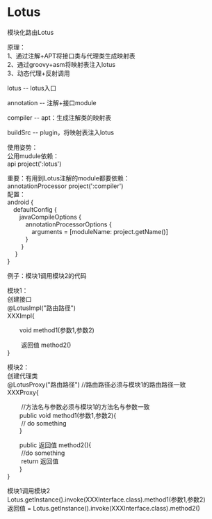 # Lotus
模块化路由Lotus
  
  
原理：  
1、通过注解+APT将接口类与代理类生成映射表  
2、通过groovy+asm将映射表注入lotus  
3、动态代理+反射调用
    
lotus -- lotus入口  
    
annotation -- 注解+接口module  
  
compiler -- apt：生成注解类的映射表  
  
buildSrc -- plugin，将映射表注入lotus  
  
使用姿势：  
公用mudule依赖：  
api project(':lotus')  
  
重要：有用到Lotus注解的module都要依赖：  
annotationProcessor project(':compiler')  
配置：  
android {  
  &#8195;defaultConfig {  
      &#8195;&#8195;javaCompileOptions {  
          &#8195;&#8195;&#8195;annotationProcessorOptions {  
              &#8195;&#8195;&#8195;&#8195;arguments = [moduleName: project.getName()]  
          &#8195;&#8195;&#8195;}    
     &#8195;&#8195; }    
 &#8195; }    
}    
  
  
例子：模块1调用模块2的代码  

模块1：  
创建接口  
@LotusImpl("路由路径")  
XXXImpl{  
    
  &#8195;&#8195;void method1(参数1,参数2)  
    
 &#8195;&#8195; 返回值 method2()  
}    
    
模块2：    
创建代理类  
@LotusProxy("路由路径")  //路由路径必须与模块1的路由路径一致  
XXXProxy{  
  
 &#8195;&#8195; //方法名与参数必须与模块1的方法名与参数一致  
  &#8195;&#8195;public void method1(参数1,参数2){  
     &#8195;&#8195; // do something  
  &#8195;&#8195;}  
    
  &#8195;&#8195;public 返回值 method2(){  
   &#8195;&#8195;  //do something  
   &#8195;&#8195;  return 返回值  
  &#8195;&#8195;}  
}  
    
  
模块1调用模块2  
Lotus.getInstance().invoke(XXXInterface.class).method1(参数1,参数2)  
返回值 = Lotus.getInstance().invoke(XXXInterface.class).method2()  
  
  
